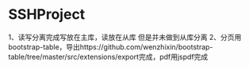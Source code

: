 # SSHProject
1、读写分离完成写放在主库，读放在从库 但是并未做到从库分离
2、分页用bootstrap-table，导出https://github.com/wenzhixin/bootstrap-table/tree/master/src/extensions/export完成，pdf用jspdf完成
